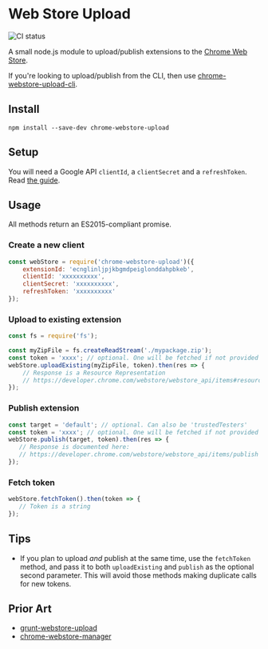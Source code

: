 # Web Store Upload

![CI status](https://travis-ci.org/DrewML/chrome-webstore-upload.svg)

A small node.js module to upload/publish extensions to the [Chrome Web Store](https://chrome.google.com/webstore/category/extensions).

If you're looking to upload/publish from the CLI, then use [chrome-webstore-upload-cli](https://github.com/DrewML/chrome-webstore-upload-cli).

## Install
```
npm install --save-dev chrome-webstore-upload
```

## Setup

You will need a Google API `clientId`, a `clientSecret` and a `refreshToken`. Read [the guide](./How%20to%20generate%20Google%20API%20keys.md).

## Usage

All methods return an ES2015-compliant promise.

### Create a new client
```javascript
const webStore = require('chrome-webstore-upload')({
    extensionId: 'ecnglinljpjkbgmdpeiglonddahpbkeb',
    clientId: 'xxxxxxxxxx',
    clientSecret: 'xxxxxxxxxx',
    refreshToken: 'xxxxxxxxxx' 
});
```

### Upload to existing extension
```javascript
const fs = require('fs');

const myZipFile = fs.createReadStream('./mypackage.zip');
const token = 'xxxx'; // optional. One will be fetched if not provided
webStore.uploadExisting(myZipFile, token).then(res => {
    // Response is a Resource Representation
    // https://developer.chrome.com/webstore/webstore_api/items#resource 
});
```

### Publish extension
```javascript
const target = 'default'; // optional. Can also be 'trustedTesters'
const token = 'xxxx'; // optional. One will be fetched if not provided
webStore.publish(target, token).then(res => {
   // Response is documented here:
   // https://developer.chrome.com/webstore/webstore_api/items/publish 
});
```

### Fetch token
```javascript
webStore.fetchToken().then(token => {
   // Token is a string 
});
```

## Tips

- If you plan to upload _and_ publish at the same time, use the `fetchToken` method, and pass it to both `uploadExisting` and `publish` as the optional second parameter. This will avoid those methods making duplicate calls for new tokens.

## Prior Art
- [grunt-webstore-upload](https://github.com/c301/grunt-webstore-upload)
- [chrome-webstore-manager](https://github.com/pastak/chrome-webstore-manager)
